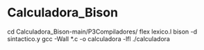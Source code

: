 # Calculadora_Bison

cd Calculadora_Bison-main/P3Compiladores/
flex lexico.l
bison -d sintactico.y
gcc -Wall *.c -o calculadora -lfl
./calculadora
